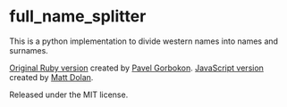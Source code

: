 # full_name_splitter

This is a python implementation to divide western names into names and surnames. 

[Original Ruby version](https://github.com/pahanix/full-name-splitter) created by [Pavel Gorbokon](https://github.com/pahanix).
[JavaScript version](https://github.com/trello/full-name-splitter) created by [Matt Dolan](https://twitter.com/_MattDolan).

Released under the MIT license.

